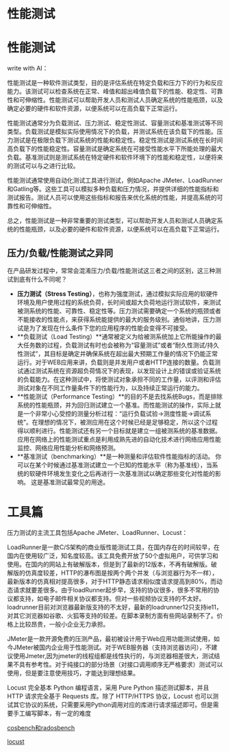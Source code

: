 # 性能测试

# 性能测试

write with AI：

性能测试是一种软件测试类型，目的是评估系统在特定负载和压力下的行为和反应能力。该测试可以检查系统在正常、峰值和超出峰值负载下的性能、稳定性、可靠性和可伸缩性。性能测试可以帮助开发人员和测试人员确定系统的性能瓶颈，以及确定必要的硬件和软件资源，以便系统可以在高负载下正常运行。

性能测试通常分为负载测试、压力测试、稳定性测试、容量测试和基准测试等不同类型。负载测试是模拟实际使用情况下的负载，并测试系统在该负载下的性能。压力测试是在极限负载下测试系统的性能和稳定性。稳定性测试是测试系统在长时间高负载下的性能稳定性。容量测试是确定系统在可接受性能水平下所能处理的最大负载。基准测试则是测试系统在特定硬件和软件环境下的性能和稳定性，以便将来的测试可以与之进行比较。

性能测试通常使用自动化测试工具进行测试，例如Apache JMeter、LoadRunner和Gatling等。这些工具可以模拟多种负载和压力情况，并提供详细的性能指标和测试报告。测试人员可以使用这些指标和报告来优化系统的性能，并提高系统的可靠性和可伸缩性。

总之，性能测试是一种非常重要的测试类型，可以帮助开发人员和测试人员确定系统的性能瓶颈，以及必要的硬件和软件资源，以便系统可以在高负载下正常运行。

## **压力/负载/性能测试之异同**

在产品研发过程中，常常会混淆压力/负载/性能测试这三者之间的区别，这三种测试到底有什么不同呢？

- **压力测试（Stress Testing）**，也称为强度测试，通过模拟实际应用的软硬件环境及用户使用过程的系统负荷，长时间或超大负荷地运行测试软件，来测试被测系统的性能、可靠性、稳定性等。压力测试需要确定一个系统的瓶颈或者不能接收的性能点，来获得系统能提供的最大的服务级别。通俗地讲，压力测试是为了发现在什么条件下您的应用程序的性能会变得不可接受。
- **负载测试（Load Testing）**通常被定义为给被测系统加上它所能操作的最大任务数的过程，负载测试有时也会被称为“容量测试”或者“耐久性测试/持久性测试”，其目标是确定并确保系统在超出最大预期工作量的情况下仍能正常运行。对于WEB应用来讲，负载则是并发用户或者HTTP连接的数量。负载测试通过测试系统在资源超负荷情况下的表现，以发现设计上的错误或验证系统的负载能力。在这种测试中，将使测试对象承担不同的工作量，以评测和评估测试对象在不同工作量条件下的性能行为，以及持续正常运行的能力。
- **性能测试（Performance Testing）**的目的不是去找系统Bugs，而是排除系统的性能瓶颈，并为回归测试建立一个基准。而性能测试的操作，实际上就是一个非常小心受控的测量分析过程：“运行负载试验->测度性能->调试系统”。在理想的情况下，被测应用在这个时候已经是足够稳定，所以这个过程得以顺利进行。性能测试还有另一个目标就是建立一组被测系统的基准数据。应用在网络上的性能测试重点是利用成熟先进的自动化技术进行网络应用性能监控、网络应用性能分析和网络预测。
- **基准测试（benchmarking）**是一种测量和评估软件性能指标的活动。 你可以在某个时候通过基准测试建立一个已知的性能水平（称为基准线），当系统的软硬件环境发生变化之后再进行一次基准测试以确定那些变化对性能的影响。 这是基准测试最常见的用途。

# 工具篇

压力测试的主流工具包括Apache JMeter、LoadRunner、Locust：

LoadRunner是一款C/S架构的商业版性能测试工具，在国内存在的时间较早，在国内在使用较广泛，知名度较高。该工具免费开放了50个虚拟用户，可供学习和使用。在国内的网站上有破解版本，但是到了最新的12版本，不再有破解版。破解版的仿真度较差，HTTP的瀑布图是按两个两个并发（与浏览器行为不一样），最新版本的仿真相对提高很多，对于HTTP静态请求相似度请求提高到80%，而动态请求就要差很多。由于loadRunner起步早，支持的协议很多，很多不常用的协议都支持，如电子邮件相关协议都支持。但对一些视频协议支持的不太好。loadrunner目前对浏览器最新版支持的不太好，最新的loadrunner12只支持ie11，对其它浏览器如谷歌、火狐等支持的较差。在脚本录制方面有些网站录制不了。价格上比较昂贵，一般小企业无力承担。

JMeter是一款开源免费的压测产品，最初被设计用于Web应用功能测试使用，如今JMeter被国内企业用于性能测试。对于WEB服务器（支持浏览器访问），不建议使用Jmeter,因为jmeter的线程组都是线性执行的，与浏览器相差很大，测试结果不具有参考性。对于纯接口的部分场景（对接口调用顺序无严格要求）测试可以使用，但是要注意使用技巧，才能达到理想结果。

Locust 完全基本 Python 编程语言，采用 Pure Python 描述测试脚本，并且 HTTP 请求完全基于 Requests 库。除了 HTTP/HTTPS 协议，Locust 也可以测试其它协议的系统，只需要采用Python调用对应的库进行请求描述即可。但是需要手工编写脚本，有一定的难度

[cosbench和radosbench](%E6%80%A7%E8%83%BD%E6%B5%8B%E8%AF%95%208820ef89589647a5b0290e932af01ec1/cosbench%E5%92%8Cradosbench%20faa38f98fe9b4571a66151516cfc1e59.md)

[locust](%E6%80%A7%E8%83%BD%E6%B5%8B%E8%AF%95%208820ef89589647a5b0290e932af01ec1/locust%20b394048473ad4740bc8428c2c2484b24.md)